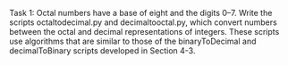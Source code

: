 Task 1: Octal numbers have a base of eight and the digits 0–7. Write the scripts octaltodecimal.py and decimaltooctal.py, which convert numbers between the octal and decimal representations of integers. These scripts use algorithms that are similar to those of the binaryToDecimal and decimalToBinary scripts developed in Section 4-3.
